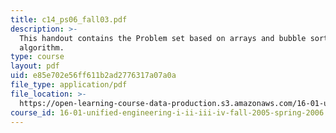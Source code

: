 ```yaml
---
title: c14_ps06_fall03.pdf
description: >-
  This handout contains the Problem set based on arrays and bubble sort
  algorithm.
type: course
layout: pdf
uid: e85e702e56ff611b2ad2776317a07a0a
file_type: application/pdf
file_location: >-
  https://open-learning-course-data-production.s3.amazonaws.com/16-01-unified-engineering-i-ii-iii-iv-fall-2005-spring-2006/e85e702e56ff611b2ad2776317a07a0a_c14_ps06_fall03.pdf
course_id: 16-01-unified-engineering-i-ii-iii-iv-fall-2005-spring-2006
---
```

